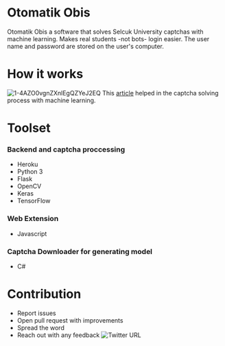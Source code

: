 # Otomatik Obis
Otomatik Obis a software that solves Selcuk University captchas with machine learning. Makes real students -not bots- login easier. The user name and password are stored on the user's computer.

# How it works
![1-4AZO0vgnZXnlEgQZYeJ2EQ](https://user-images.githubusercontent.com/8572957/58597519-07841700-8281-11e9-88d6-91a24a145b48.png)
This [article](https://medium.com/@ageitgey/how-to-break-a-captcha-system-in-15-minutes-with-machine-learning-dbebb035a710
) helped in the captcha solving process with machine learning.

# Toolset
### Backend and captcha proccessing
- Heroku
- Python 3
- Flask
- OpenCV
- Keras
- TensorFlow

### Web Extension
- Javascript

### Captcha Downloader for generating model
- C#

# Contribution
- Report issues
- Open pull request with improvements
- Spread the word
- Reach out with any feedback ![Twitter URL](https://img.shields.io/twitter/follow/ahmetcanaydemir.svg?style=social)
